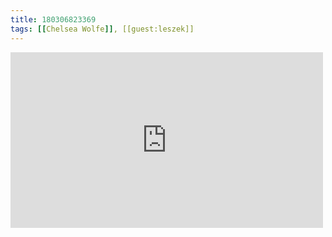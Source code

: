 ```yaml
---
title: 180306823369
tags: [[Chelsea Wolfe]], [[guest:leszek]]
---
```

<iframe allow="accelerometer; autoplay; clipboard-write; encrypted-media; gyroscope; picture-in-picture" allowfullscreen="" frameborder="0" height="281" id="youtube_iframe" src="https://www.youtube.com/embed/OexeAtxr24E?feature=oembed&amp;enablejsapi=1&amp;origin=https://safe.txmblr.com&amp;wmode=opaque" width="500"></iframe>